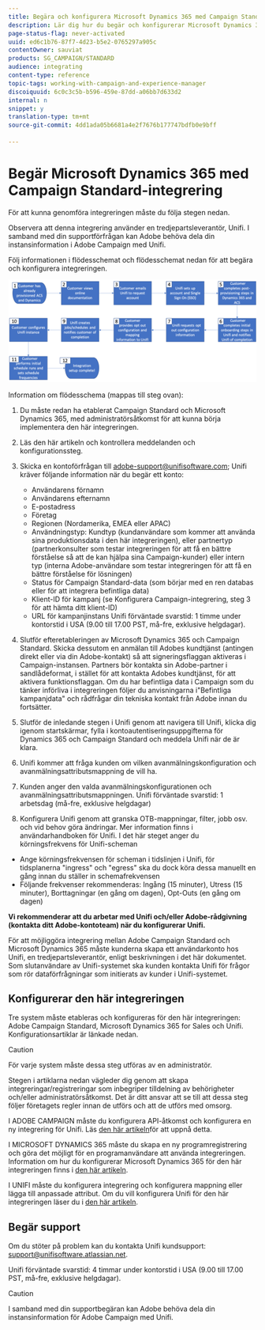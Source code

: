 ```yaml
---
title: Begära och konfigurera Microsoft Dynamics 365 med Campaign Standard-integrering
description: Lär dig hur du begär och konfigurerar Microsoft Dynamics 365 med Campaign Standard-integrering
page-status-flag: never-activated
uuid: ed6c1b76-87f7-4d23-b5e2-0765297a905c
contentOwner: sauviat
products: SG_CAMPAIGN/STANDARD
audience: integrating
content-type: reference
topic-tags: working-with-campaign-and-experience-manager
discoiquuid: 6c0c3c5b-b596-459e-87dd-a06bb7d633d2
internal: n
snippet: y
translation-type: tm+mt
source-git-commit: 4dd1ada05b6681a4e2f7676b177747bdfb0e9bff

---
```



# Begär Microsoft Dynamics 365 med Campaign Standard-integrering

För att kunna genomföra integreringen måste du följa stegen nedan.

Observera att denna integrering använder en tredjepartsleverantör, Unifi.  I samband med din supportförfrågan kan Adobe behöva dela din instansinformation i Adobe Campaign med Unifi.

Följ informationen i flödesschemat och flödesschemat nedan för att begära och konfigurera integreringen.

![](assets/provisioning-wf.png)

Information om flödesschema (mappas till steg ovan):

1. Du måste redan ha etablerat Campaign Standard och Microsoft Dynamics 365, med administratörsåtkomst för att kunna börja implementera den här integreringen.

1. Läs den här artikeln och kontrollera meddelanden och konfigurationssteg.

1. Skicka en kontoförfrågan till adobe-support@unifisoftware.com; Unifi kräver följande information när du begär ett konto:
   * Användarens förnamn
   * Användarens efternamn
   * E-postadress
   * Företag
   * Regionen (Nordamerika, EMEA eller APAC)
   * Användningstyp:  Kundtyp (kundanvändare som kommer att använda sina produktionsdata i den här integreringen), eller partnertyp (partnerkonsulter som testar integreringen för att få en bättre förståelse så att de kan hjälpa sina Campaign-kunder) eller intern typ (interna Adobe-användare som testar integreringen för att få en bättre förståelse för lösningen)
   * Status för Campaign Standard-data (som börjar med en ren databas eller för att integrera befintliga data)
   * Klient-ID för kampanj (se Konfigurera Campaign-integrering, steg 3 för att hämta ditt klient-ID)
   * URL för kampanjinstans
   Unifi förväntade svarstid: 1 timme under kontorstid i USA (9.00 till 17.00 PST, må-fre, exklusive helgdagar).

1. Slutför efteretableringen av Microsoft Dynamics 365 och Campaign Standard.
Skicka dessutom en anmälan till Adobes kundtjänst (antingen direkt eller via din Adobe-kontakt) så att signeringsflaggan aktiveras i Campaign-instansen. Partners bör kontakta sin Adobe-partner i sandlådeformat, i stället för att kontakta Adobes kundtjänst, för att aktivera funktionsflaggan.
Om du har befintliga data i Campaign som du tänker införliva i integreringen följer du anvisningarna i&quot;Befintliga kampanjdata&quot; och rådfrågar din tekniska kontakt från Adobe innan du fortsätter.

1. Slutför de inledande stegen i Unifi genom att navigera till Unifi, klicka dig igenom startskärmar, fylla i kontoautentiseringsuppgifterna för Dynamics 365 och Campaign Standard och meddela Unifi när de är klara.

1. Unifi kommer att fråga kunden om vilken avanmälningskonfiguration och avanmälningsattributsmappning de vill ha.

1. Kunden anger den valda avanmälningskonfigurationen och avanmälningsattributsmappningen.
Unifi förväntade svarstid: 1 arbetsdag (må-fre, exklusive helgdagar)

1. Konfigurera Unifi genom att granska OTB-mappningar, filter, jobb osv. och vid behov göra ändringar.  Mer information finns i användarhandboken för Unifi.
I det här steget anger du körningsfrekvens för Unifi-scheman
* Ange körningsfrekvensen för scheman i tidslinjen i Unifi, för tidsplanerna &quot;ingress&quot; och &quot;egress&quot; ska du dock köra dessa manuellt en gång innan du ställer in schemafrekvensen
* Följande frekvenser rekommenderas: Ingång (15 minuter), Utress (15 minuter), Borttagningar (en gång om dagen), Opt-Outs (en gång om dagen)

**Vi rekommenderar att du arbetar med Unifi och/eller Adobe-rådgivning (kontakta ditt Adobe-kontoteam) när du konfigurerar Unifi.**

För att möjliggöra integrering mellan Adobe Campaign Standard och Microsoft Dynamics 365 måste kunderna skapa ett användarkonto hos Unifi, en tredjepartsleverantör, enligt beskrivningen i det här dokumentet.   Som slutanvändare av Unifi-systemet ska kunden kontakta Unifi för frågor som rör dataförfrågningar som initierats av kunder i Unifi-systemet.

## Konfigurerar den här integreringen

Tre system måste etableras och konfigureras för den här integreringen: Adobe Campaign Standard, Microsoft Dynamics 365 for Sales och Unifi. Konfigurationsartiklar är länkade nedan.

>[!CAUTION]
>
>För varje system måste dessa steg utföras av en administratör.
>
>Stegen i artiklarna nedan vägleder dig genom att skapa integreringar/registreringar som inbegriper tilldelning av behörigheter och/eller administratörsåtkomst.  Det är ditt ansvar att se till att dessa steg följer företagets regler innan de utförs och att de utförs med omsorg.

I ADOBE CAMPAIGN måste du konfigurera API-åtkomst och konfigurera en ny integrering för Unifi. Läs [den här artikeln](../../integrating/using/configure-adobe-io-for-ms-dynamic.md)för att uppnå detta.

I MICROSOFT DYNAMICS 365 måste du skapa en ny programregistrering och göra det möjligt för en programanvändare att använda integreringen.  Information om hur du konfigurerar Microsoft Dynamics 365 för den här integreringen finns i [den här artikeln](../../integrating/using/configure-microsoft-dynamics-365-for-campaign-integration.md).

I UNIFI måste du konfigurera integrering och konfigurera mappning eller lägga till anpassade attribut. Om du vill konfigurera Unifi för den här integreringen läser du i [den här artikeln](../../integrating/using/configure-unifi-for-microsoft-dynamics-365-integration.md).

## Begär support

Om du stöter på problem kan du kontakta Unifi kundsupport: [support@unifisoftware.atlassian.net](mailto:support@unifisoftware.atlassian.net).

Unifi förväntade svarstid: 4 timmar under kontorstid i USA (9.00 till 17.00 PST, må-fre, exklusive helgdagar).

>[!CAUTION]
>
>I samband med din supportbegäran kan Adobe behöva dela din instansinformation för Adobe Campaign med Unifi.